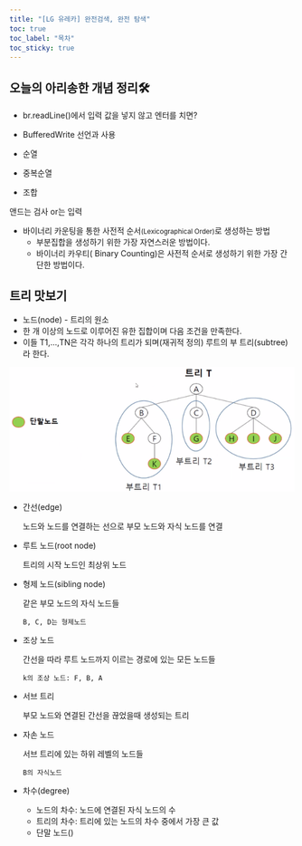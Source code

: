 ```yaml
---
title: "[LG 유레카] 완전검색, 완전 탐색"
toc: true
toc_label: "목차"
toc_sticky: true
---
```


## 오늘의 아리송한 개념 정리🛠

- br.readLine()에서 입력 값을 넣지 않고 엔터를 치면?
- BufferedWrite 선언과 사용

- 순열
- 중복순열
- 조합

앤드는 검사 or는 입력

- 바이너리 카운팅을 통한 사전적 순서<small>(Lexicographical Order)</small>로 생성하는 방법
  - 부분집합을 생성하기 위한 가장 자연스러운 방법이다.
  - 바이너리 카우티( Binary Counting)은 사전적 순서로 생성하기 위한 가장 간단한 방법이다.

## 트리 맛보기

- 노드(node) - 트리의 원소
- 한 개 이상의 노드로 이루어진 유한 집합이며 다음 조건을 만족한다.
- 이들 T1,...,TN은 각각 하나의 트리가 되며(재귀적 정의) 루트의 부 트리(subtree)라 한다.

![image-20240621173219265](/../images/2024-06-21-20240621/image-20240621173219265.png)

- 간선(edge)

  노드와 노드를 연결하는 선으로 부모 노드와 자식 노드를 연결

- 루트 노드(root node)

  트리의 시작 노드인 최상위 노드

- 형제 노드(sibling node)

  같은 부모 노드의 자식 노드들

  `B, C, D는 형제노드`

- 조상 노드

  간선을 따라 루트 노드까지 이르는 경로에 있는 모든 노드들

  `k의 조상 노드: F, B, A`

- 서브 트리

  부모 노드와 연결된 간선을 끊었을때 생성되는 트리

- 자손 노드

  서브 트리에 있는 하위 레벨의 노드들

  `B의 자식노드`

- 차수(degree)
  - 노드의 차수: 노드에 연결된 자식 노드의 수
  - 트리의 차수: 트리에 있는 노드의 차수 중에서 가장 큰 값
  - 단말 노드()